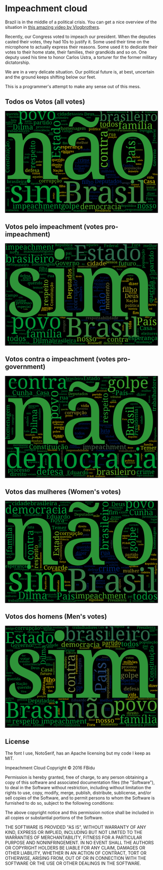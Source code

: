 # Impeachment cloud

Brazil is in the middle of a political crisis. You can get a nice overview of the situation in [this amazing video by Vlogbrothers](https://www.youtube.com/watch?v=rFKsY5O7oYs).


Recently, our Congress voted to impeach our president. When the deputies casted their votes, they had 10s to justify it. Some used their time on the microphone to actually express their reasons. Some used it to dedicate their votes to their home state, their families, their grandkids and so on. One deputy used his time to honor Carlos Ustra, a torturer for the former military dictatorship.

We are in a very delicate situation. Our political future is, at best, uncertain and the ground keeps shifting below our feet.

This is a programmer's attempt to make any sense out of this mess.

## Todos os Votos (all votes)
![todos os votos](/all.png?raw=true)

## Votos pelo impeachment (votes pro-impeachment)
![](/yes.png?raw=true)

## Votos contra o impeachment (votes pro-government)
![](/no.png?raw=true)

## Votos das mulheres (Women's votes)
![](/women.png?raw=true)

## Votos dos homens (Men's votes)
![](/men.png?raw=true)

## License
The font I use, NotoSerif, has an Apache licensing but my code I keep as MIT.

Impeachment Cloud
Copyright © 2016 FBidu

Permission is hereby granted, free of charge, to any person obtaining
a copy of this software and associated documentation files (the "Software"),
to deal in the Software without restriction, including without limitation
the rights to use, copy, modify, merge, publish, distribute, sublicense,
and/or sell copies of the Software, and to permit persons to whom the
Software is furnished to do so, subject to the following conditions:

The above copyright notice and this permission notice shall be included
in all copies or substantial portions of the Software.

THE SOFTWARE IS PROVIDED "AS IS", WITHOUT WARRANTY OF ANY KIND,
EXPRESS OR IMPLIED, INCLUDING BUT NOT LIMITED TO THE WARRANTIES
OF MERCHANTABILITY, FITNESS FOR A PARTICULAR PURPOSE AND NONINFRINGEMENT.
IN NO EVENT SHALL THE AUTHORS OR COPYRIGHT HOLDERS BE LIABLE FOR ANY CLAIM,
DAMAGES OR OTHER LIABILITY, WHETHER IN AN ACTION OF CONTRACT,
TORT OR OTHERWISE, ARISING FROM, OUT OF OR IN CONNECTION WITH THE SOFTWARE
OR THE USE OR OTHER DEALINGS IN THE SOFTWARE.
